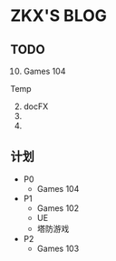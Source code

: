 # ZKX'S BLOG

## TODO

10. Games 104

Temp

2. docFX
3. 
4. 

## 计划

- P0
	- Games 104
- P1
	- Games 102 
	- UE
	- 塔防游戏 
- P2
	- Games 103